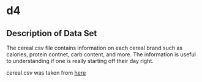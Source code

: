# d4

## Description of Data Set
The cereal.csv file contains information on each cereal brand such as calories, protein contnet, carb content, and more.
The information is useful to understanding if one is really starting off their day right.

cereal.csv was taken from [here](https://gist.github.com/SinnerShanky/925f08febd10b40b8b5e)



